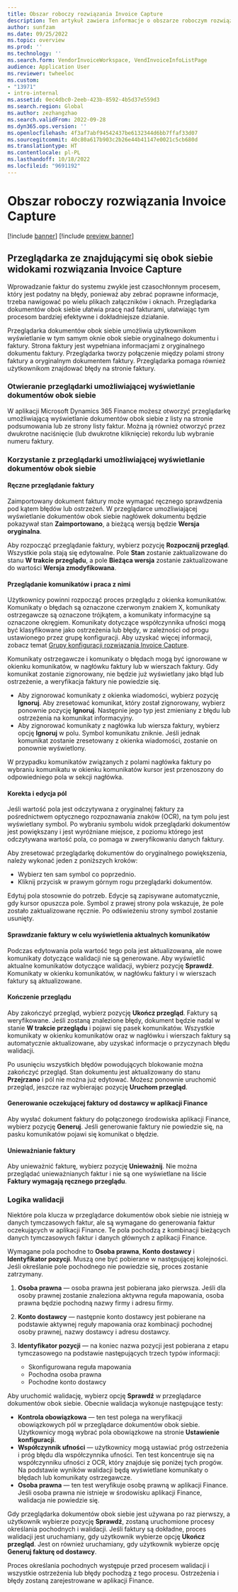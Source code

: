 ```yaml
---
title: Obszar roboczy rozwiązania Invoice Capture
description: Ten artykuł zawiera informacje o obszarze roboczym rozwiązania Invoice Capture.
author: sunfzam
ms.date: 09/25/2022
ms.topic: overview
ms.prod: ''
ms.technology: ''
ms.search.form: VendorInvoiceWorkspace, VendInvoiceInfoListPage
audience: Application User
ms.reviewer: twheeloc
ms.custom:
- "13971"
- intro-internal
ms.assetid: 0ec4dbc0-2eeb-423b-8592-4b5d37e559d3
ms.search.region: Global
ms.author: zezhangzhao
ms.search.validFrom: 2022-09-28
ms.dyn365.ops.version: ''
ms.openlocfilehash: 4f3af7abf94542437be6132344d6bb7ffaf33d07
ms.sourcegitcommit: 40c80a617b903c2b26e44b41147e0021c5cb680d
ms.translationtype: HT
ms.contentlocale: pl-PL
ms.lasthandoff: 10/18/2022
ms.locfileid: "9691192"
---
```

# <a name="invoice-capture-solution-workspace"></a>Obszar roboczy rozwiązania Invoice Capture

[!include [banner](../includes/banner.md)]
[!include [preview banner](../includes/preview-banner.md)]

## <a name="side-by-side-viewer-for-the-invoice-capture-solution"></a>Przeglądarka ze znajdującymi się obok siebie widokami rozwiązania Invoice Capture

Wprowadzanie faktur do systemu zwykle jest czasochłonnym procesem, który jest podatny na błędy, ponieważ aby zebrać poprawne informacje, trzeba nawigować po wielu plikach załączników i oknach. Przeglądarka dokumentów obok siebie ułatwia pracę nad fakturami, ułatwiając tym procesom bardziej efektywne i dokładniejsze działanie.

Przeglądarka dokumentów obok siebie umożliwia użytkownikom wyświetlanie w tym samym oknie obok siebie oryginalnego dokumentu i faktury. Strona faktury jest wypełniana informacjami z oryginalnego dokumentu faktury. Przeglądarka tworzy połączenie między polami strony faktury a oryginalnym dokumentem faktury. Przeglądarka pomaga również użytkownikom znajdować błędy na stronie faktury.

### <a name="open-the-side-by-side-viewer"></a>Otwieranie przeglądarki umożliwiającej wyświetlanie dokumentów obok siebie

W aplikacji Microsoft Dynamics 365 Finance możesz otworzyć przeglądarkę umożliwiającą wyświetlanie dokumentów obok siebie z listy na stronie podsumowania lub ze strony listy faktur. Można ją również otworzyć przez dwukrotne naciśnięcie (lub dwukrotne kliknięcie) rekordu lub wybranie numeru faktury.

### <a name="using-the-side-by-side-viewer"></a>Korzystanie z przeglądarki umożliwiającej wyświetlanie dokumentów obok siebie

#### <a name="manually-review-an-invoice"></a>Ręczne przeglądanie faktury

Zaimportowany dokument faktury może wymagać ręcznego sprawdzenia pod kątem błędów lub ostrzeżeń. W przeglądarce umożliwiającej wyświetlanie dokumentów obok siebie nagłówek dokumentu będzie pokazywał stan **Zaimportowano**, a bieżącą wersją będzie **Wersja oryginalna**.

Aby rozpocząć przeglądanie faktury, wybierz pozycję **Rozpocznij przegląd**. Wszystkie pola stają się edytowalne. Pole **Stan** zostanie zaktualizowane do stanu **W trakcie przeglądu**, a pole **Bieżąca wersja** zostanie zaktualizowane do wartości **Wersja zmodyfikowana**.

#### <a name="view-and-work-with-messages"></a>Przeglądanie komunikatów i praca z nimi

Użytkownicy powinni rozpocząć proces przeglądu z okienka komunikatów. Komunikaty o błędach są oznaczone czerwonym znakiem X, komunikaty ostrzegawcze są oznaczone trójkątem, a komunikaty informacyjne są oznaczone okręgiem. Komunikaty dotyczące współczynnika ufności mogą być klasyfikowane jako ostrzeżenia lub błędy, w zależności od progu ustawionego przez grupę konfiguracji. Aby uzyskać więcej informacji, zobacz temat [Grupy konfiguracji rozwiązania Invoice Capture](invoice-capture-config-group.md).

Komunikaty ostrzegawcze i komunikaty o błędach mogą być ignorowane w okienku komunikatów, w nagłówku faktury lub w wierszach faktury. Gdy komunikat zostanie zignorowany, nie będzie już wyświetlany jako błąd lub ostrzeżenie, a weryfikacja faktury nie powiedzie się.

- Aby zignorować komunikaty z okienka wiadomości, wybierz pozycję **Ignoruj**. Aby zresetować komunikat, który został zignorowany, wybierz ponownie pozycję **Ignoruj**. Następnie jego typ jest zmieniany z błędu lub ostrzeżenia na komunikat informacyjny.
- Aby zignorować komunikaty z nagłówka lub wiersza faktury, wybierz opcję **Ignoruj** w polu. Symbol komunikatu zniknie. Jeśli jednak komunikat zostanie zresetowany z okienka wiadomości, zostanie on ponownie wyświetlony.

W przypadku komunikatów związanych z polami nagłówka faktury po wybraniu komunikatu w okienku komunikatów kursor jest przenoszony do odpowiedniego pola w sekcji nagłówka.

#### <a name="proofread-and-edit-fields"></a>Korekta i edycja pól

Jeśli wartość pola jest odczytywana z oryginalnej faktury za pośrednictwem optycznego rozpoznawania znaków (OCR), na tym polu jest wyświetlany symbol. Po wybraniu symbolu widok przeglądarki dokumentów jest powiększany i jest wyróżniane miejsce, z poziomu którego jest odczytywana wartość pola, co pomaga w zweryfikowaniu danych faktury.

Aby zresetować przeglądarkę dokumentów do oryginalnego powiększenia, należy wykonać jeden z poniższych kroków:

- Wybierz ten sam symbol co poprzednio.
- Kliknij przycisk w prawym górnym rogu przeglądarki dokumentów.

Edytuj pola stosownie do potrzeb. Edycje są zapisywane automatycznie, gdy kursor opuszcza pole. Symbol z prawej strony pola wskazuje, że pole zostało zaktualizowane ręcznie. Po odświeżeniu strony symbol zostanie usunięty.

#### <a name="check-an-invoice-to-get-up-to-date-messages"></a>Sprawdzanie faktury w celu wyświetlenia aktualnych komunikatów

Podczas edytowania pola wartość tego pola jest aktualizowana, ale nowe komunikaty dotyczące walidacji nie są generowane. Aby wyświetlić aktualne komunikatów dotyczące walidacji, wybierz pozycję **Sprawdź**. Komunikaty w okienku komunikatów, w nagłówku faktury i w wierszach faktury są aktualizowane.

#### <a name="complete-the-review"></a>Kończenie przeglądu

Aby zakończyć przegląd, wybierz pozycję **Ukończ przegląd**. Faktury są weryfikowane. Jeśli zostaną znalezione błędy, dokument będzie nadal w stanie **W trakcie przeglądu** i pojawi się pasek komunikatów. Wszystkie komunikaty w okienku komunikatów oraz w nagłówku i wierszach faktury są automatycznie aktualizowane, aby uzyskać informacje o przyczynach błędu walidacji.

Po usunięciu wszystkich błędów powodujących blokowanie można zakończyć przegląd. Stan dokumentu jest aktualizowany do stanu **Przejrzano** i pól nie można już edytować. Możesz ponownie uruchomić przegląd, jeszcze raz wybierając pozycję **Uruchom przegląd**.

#### <a name="generate-a-pending-vendor-invoice-in-finance"></a>Generowanie oczekującej faktury od dostawcy w aplikacji Finance

Aby wysłać dokument faktury do połączonego środowiska aplikacji Finance, wybierz pozycję **Generuj**. Jeśli generowanie faktury nie powiedzie się, na pasku komunikatów pojawi się komunikat o błędzie.

#### <a name="void-an-invoice"></a>Unieważnianie faktury

Aby unieważnić fakturę, wybierz pozycję **Unieważnij**. Nie można przeglądać unieważnianych faktur i nie są one wyświetlane na liście **Faktury wymagają ręcznego przeglądu**.

### <a name="validation-logic"></a>Logika walidacji

Niektóre pola klucza w przeglądarce dokumentów obok siebie nie istnieją w danych tymczasowych faktur, ale są wymagane do generowania faktur oczekujących w aplikacji Finance. Te pola pochodzą z kombinacji bieżących danych tymczasowych faktur i danych głównych z aplikacji Finance.

Wymagane pola pochodne to **Osoba prawna**, **Konto dostawcy** i **Identyfikator pozycji**. Muszą one być pobierane w następującej kolejności. Jeśli określanie pole pochodnego nie powiedzie się, proces zostanie zatrzymany.

1. **Osoba prawna** — osoba prawna jest pobierana jako pierwsza. Jeśli dla osoby prawnej zostanie znaleziona aktywna reguła mapowania, osoba prawna będzie pochodną nazwy firmy i adresu firmy.
2. **Konto dostawcy** — następnie konto dostawcy jest pobierane na podstawie aktywnej reguły mapowania oraz kombinacji pochodnej osoby prawnej, nazwy dostawcy i adresu dostawcy.
3. **Identyfikator pozycji** — na koniec nazwa pozycji jest pobierana z etapu tymczasowego na podstawie następujących trzech typów informacji:

    - Skonfigurowana reguła mapowania
    - Pochodna osoba prawna
    - Pochodne konto dostawcy

Aby uruchomić walidację, wybierz opcję **Sprawdź** w przeglądarce dokumentów obok siebie. Obecnie walidacja wykonuje następujące testy:

- **Kontrola obowiązkowa** — ten test polega na weryfikacji obowiązkowych pól w przeglądarce dokumentów obok siebie. Użytkownicy mogą wybrać pola obowiązkowe na stronie **Ustawienie konfiguracji**.
- **Współczynnik ufności** — użytkownicy mogą ustawiać próg ostrzeżenia i próg błędu dla współczynnika ufności. Ten test koncentruje się na współczynniku ufności z OCR, który znajduje się poniżej tych progów. Na podstawie wyników walidacji będą wyświetlane komunikaty o błędach lub komunikaty ostrzegawcze.
- **Osoba prawna** — ten test weryfikuje osobę prawną w aplikacji Finance. Jeśli osoba prawna nie istnieje w środowisku aplikacji Finance, walidacja nie powiedzie się.

Gdy przeglądarka dokumentów obok siebie jest używana po raz pierwszy, a użytkownik wybierze pozycję **Sprawdź**, zostaną uruchomione procesy określania pochodnych i walidacji. Jeśli faktury są dokładne, proces walidacji jest uruchamiany, gdy użytkownik wybierze opcję **Ukończ przegląd**. Jest on również uruchamiany, gdy użytkownik wybierze opcję **Generuj fakturę od dostawcy**.

Proces określania pochodnych występuje przed procesem walidacji i wszystkie ostrzeżenia lub błędy pochodzą z tego procesu. Ostrzeżenia i błędy zostaną zarejestrowane w aplikacji Finance.

